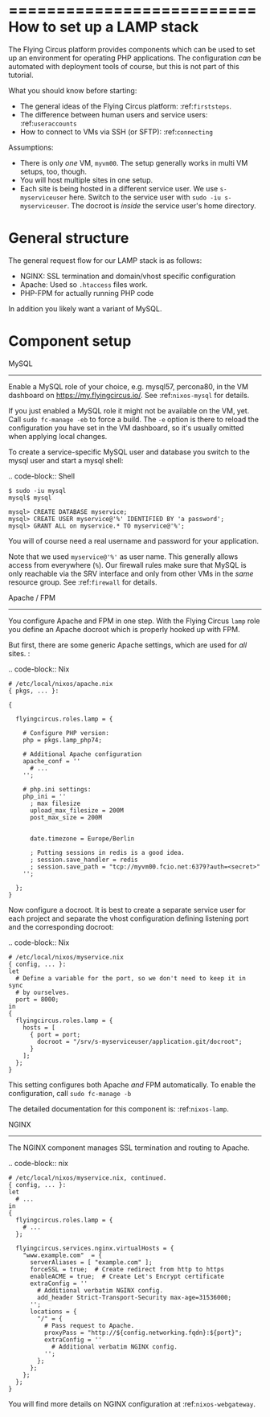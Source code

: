==========================
How to set up a LAMP stack
==========================

The Flying Circus platform provides components which can be used to set up an environment for operating PHP applications. The configuration *can* be automated with deployment tools of course, but this is not part of this tutorial.

What you should know before starting:

* The general ideas of the Flying Circus platform: :ref:`firststeps`.
* The difference between human users and service users: :ref:`useraccounts`
* How to connect to VMs via SSH (or SFTP): :ref:`connecting`

Assumptions:

* There is only *one* VM, ``myvm00``. The setup generally works in multi VM setups, too, though.
* You will host multiple sites in one setup.
* Each site is being hosted in a different service user. We use ``s-myserviceuser`` here. Switch to the service user with ``sudo -iu s-myserviceuser``. The docroot is *inside* the service user's home directory.


General structure
=================

The general request flow for our LAMP stack is as follows:

* NGINX: SSL termination and domain/vhost specific configuration
* Apache: Used so ``.htaccess`` files work.
* PHP-FPM for actually running PHP code

In addition you likely want a variant of MySQL.


Component setup
===============

MySQL
*****

Enable a MySQL role of your choice, e.g. mysql57, percona80, in the VM dashboard on https://my.flyingcircus.io/. See :ref:`nixos-mysql` for details.

If you just enabled a MySQL role it might not be available on the VM, yet. Call ``sudo fc-manage -eb`` to force a build. The ``-e`` option is there to reload the configuration you have set in the VM dashboard, so it's usually omitted when applying local changes.

To create a service-specific MySQL user and database you switch to the mysql user and start a mysql shell:

.. code-block:: Shell

    $ sudo -iu mysql
    mysql$ mysql

    mysql> CREATE DATABASE myservice;
    mysql> CREATE USER myservice@'%' IDENTIFIED BY 'a password';
    mysql> GRANT ALL on myservice.* TO myservice@'%';


You will of course need a real username and password for your application.

Note that we used ``myservice@'%'`` as user name. This generally allows access from everywhere (``%``). Our firewall rules make sure that MySQL is only reachable via the SRV interface and only from other VMs in the *same* resource group. See :ref:`firewall` for details.


Apache / FPM
************

You configure Apache and FPM in one step. With the Flying Circus ``lamp`` role you define an Apache docroot which is properly hooked up with FPM.

But first, there are some generic Apache settings, which are used for *all* sites. :

.. code-block:: Nix

    # /etc/local/nixos/apache.nix
    { pkgs, ... }:

    {

      flyingcircus.roles.lamp = {

        # Configure PHP version:
        php = pkgs.lamp_php74;

        # Additional Apache configuration
        apache_conf = ''
          # ...
        '';

        # php.ini settings:
        php_ini = ''
          ; max filesize
          upload_max_filesize = 200M
          post_max_size = 200M


          date.timezone = Europe/Berlin

          ; Putting sessions in redis is a good idea.
          ; session.save_handler = redis
          ; session.save_path = "tcp://myvm00.fcio.net:6379?auth=<secret>"
        '';

      };
    }

Now configure a docroot. It is best to create a separate service user for each project and separate the vhost configuration defining listening port and the corresponding docroot:

.. code-block:: Nix

    # /etc/local/nixos/myservice.nix
    { config, ... }:
    let
      # Define a variable for the port, so we don't need to keep it in sync
      # by ourselves.
      port = 8000;
    in
    {
      flyingcircus.roles.lamp = {
        hosts = [
          { port = port;
            docroot = "/srv/s-myserviceuser/application.git/docroot";
          }
        ];
      };
    }


This setting configures both Apache *and* FPM automatically. To enable the configuration, call ``sudo fc-manage -b``

The detailed documentation for this component is: :ref:`nixos-lamp`.


NGINX
*****

The NGINX component manages SSL termination and routing to Apache.

.. code-block:: nix

    # /etc/local/nixos/myservice.nix, continued.
    { config, ... }:
    let
      # ...
    in
    {
      flyingcircus.roles.lamp = {
        # ...
      };

      flyingcircus.services.nginx.virtualHosts = {
        "www.example.com"  = {
          serverAliases = [ "example.com" ];
          forceSSL = true;  # Create redirect from http to https
          enableACME = true;  # Create Let's Encrypt certificate
          extraConfig = ''
            # Additional verbatim NGINX config.
            add_header Strict-Transport-Security max-age=31536000;
          '';
          locations = {
            "/" = {
              # Pass request to Apache.
              proxyPass = "http://${config.networking.fqdn}:${port}";
              extraConfig = ''
                # Additional verbatim NGINX config.
              '';
            };
          };
        };
      };
    }

You will find more details on NGINX configuration at :ref:`nixos-webgateway`.



